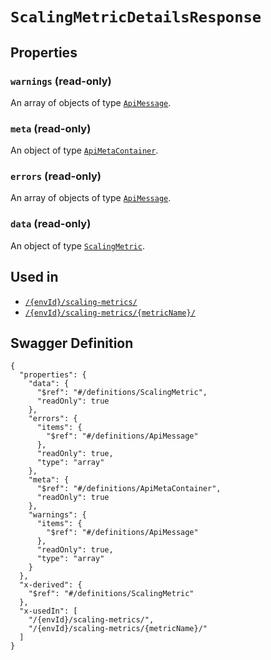 # `ScalingMetricDetailsResponse` #







## Properties ##

### `warnings` (read-only) ###




An array of 
objects of type [`ApiMessage`](./../definitions/ApiMessage.mkd).


### `meta` (read-only) ###




An object of type [`ApiMetaContainer`](./../definitions/ApiMetaContainer.mkd).



### `errors` (read-only) ###




An array of 
objects of type [`ApiMessage`](./../definitions/ApiMessage.mkd).


### `data` (read-only) ###




An object of type [`ScalingMetric`](./../definitions/ScalingMetric.mkd).





## Used in ##

  + [`/{envId}/scaling-metrics/`](./../rest/api/v1beta0/user/{envId}/scaling-metrics/)
  + [`/{envId}/scaling-metrics/{metricName}/`](./../rest/api/v1beta0/user/{envId}/scaling-metrics/{metricName}/)

## Swagger Definition ##

    {
      "properties": {
        "data": {
          "$ref": "#/definitions/ScalingMetric", 
          "readOnly": true
        }, 
        "errors": {
          "items": {
            "$ref": "#/definitions/ApiMessage"
          }, 
          "readOnly": true, 
          "type": "array"
        }, 
        "meta": {
          "$ref": "#/definitions/ApiMetaContainer", 
          "readOnly": true
        }, 
        "warnings": {
          "items": {
            "$ref": "#/definitions/ApiMessage"
          }, 
          "readOnly": true, 
          "type": "array"
        }
      }, 
      "x-derived": {
        "$ref": "#/definitions/ScalingMetric"
      }, 
      "x-usedIn": [
        "/{envId}/scaling-metrics/", 
        "/{envId}/scaling-metrics/{metricName}/"
      ]
    }
